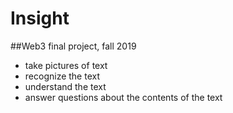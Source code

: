 # Insight
##Web3 final project, fall 2019
* take pictures of text
* recognize the text
* understand the text
* answer questions about the contents of the text
